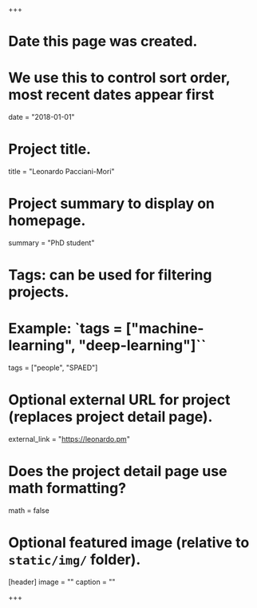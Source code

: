 +++
# Date this page was created.
# We use this to control sort order, most recent dates appear first
date = "2018-01-01"

# Project title.
title = "Leonardo Pacciani-Mori"

# Project summary to display on homepage.
summary = "PhD student"

# Tags: can be used for filtering projects.
# Example: `tags = ["machine-learning", "deep-learning"]``
tags = ["people", "SPAED"]

# Optional external URL for project (replaces project detail page).
external_link = "https://leonardo.pm"

# Does the project detail page use math formatting?
math = false

# Optional featured image (relative to `static/img/` folder).
[header]
image = ""
caption = ""

+++
